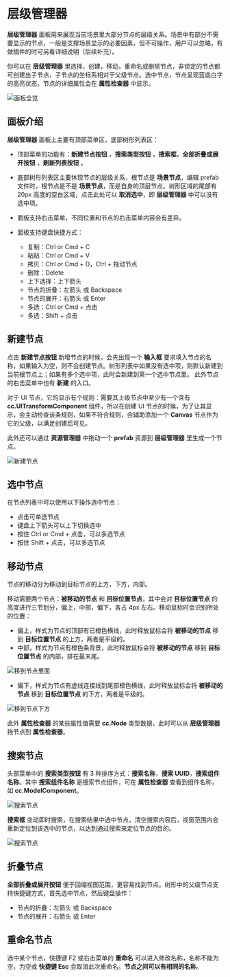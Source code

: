 # 层级管理器

**层级管理器** 面板用来展现当前场景里大部分节点的层级关系。场景中有部分不需要显示的节点，一般是支撑场景显示的必要因素，但不可操作，用户可以忽略，有做插件的时可另看详细说明（后续补充）。

你可以在 **层级管理器** 里选择，创建，移动，重命名或删除节点，非锁定的节点都可创建出子节点，子节点的坐标系相对于父级节点。选中节点，节点呈现蓝底白字的高亮状态，节点的详细属性会在 **属性检查器** 中显示。

![面板全览](img/thumb.gif)

## 面板介绍

**层级管理器** 面板上主要有顶部菜单区，底部树形列表区：

- 顶部菜单的功能有：**新建节点按钮** ，**搜索类型按钮** ，**搜索框**，**全部折叠或展开按钮** ，**刷新列表按钮** 。
- 底部树形列表区主要体现节点的层级关系，根节点是 **场景节点**，编辑 prefab 文件时，根节点是不是 **场景节点**，而是自身的顶层节点。树形区域的尾部有 20px 高度的空白区域，点击此处可以 **取消选中**，即 **层级管理器** 中可以没有选中项。
- 面板支持右击菜单，不同位置和节点的右击菜单内容会有差异。
- 面板支持键盘快捷方式：

    - 复制：Ctrl or Cmd + C
    - 粘贴：Ctrl or Cmd + V
    - 拷贝：Ctrl or Cmd + D，Ctrl + 拖动节点
    - 删除：Delete
    - 上下选择：上下箭头
    - 节点的折叠：左箭头 或 Backspace
    - 节点的展开：右箭头 或 Enter
    - 多选：Ctrl or Cmd + 点击
    - 多选：Shift + 点击

## 新建节点

点击 **新建节点按钮** 新增节点的时候，会先出现一个 **输入框** 要求填入节点的名称，如果输入为空，则不会创建节点。树形列表中如果没有选中项，则默认新建到当前根节点上；如果有多个选中项，此时会新建到第一个选中节点里。
此外节点的右击菜单中也有 **新建** 的入口。

对于 UI 节点，它的显示有个规则：需要其上级节点中至少有一个含有 **cc.UITransformComponent** 组件，所以在创建 UI 节点的时候，为了让其显示，会主动检查该条规则，如果不符合规则，会辅助添加一个 **Canvas** 节点作为它的父级，以满足创建后可见。

此外还可以通过 **资源管理器** 中拖动一个 **prefab** 资源到 **层级管理器** 里生成一个节点。

![新建节点](img/create.png)

## 选中节点

在节点列表中可以使用以下操作选中节点：

- 点击可单选节点
- 键盘上下箭头可以上下切换选中
- 按住 Ctrl or Cmd + 点击，可以多选节点
- 按住 Shift + 点击，可以多选节点

## 移动节点

节点的移动分为移动到目标节点的上方，下方，内部。

移动需要两个节点：**被移动的节点** 和 **目标位置节点**，其中会对 **目标位置节点** 的高度进行三节划分，偏上，中部，偏下，各占 4px 左右。移动鼠标时会识别所处的位置：

- 偏上，样式为节点的顶部有已橙色横线，此时释放鼠标会将 **被移动的节点** 移到 **目标位置节点** 的上方，两者是平级的。
- 中部，样式为节点有橙色条背景，此时释放鼠标会将 **被移动的节点** 移到 **目标位置节点** 的内部，排在最末尾。

![移到节点里面](img/drop.png)

- 偏下，样式为节点有虚线连接线到尾部橙色横线，此时释放鼠标会将 **被移动的节点** 移到 **目标位置节点** 的下方，两者是平级的。

![移到节点下方](img/after.png)

此外 **属性检查器** 的某些属性值需要 **cc.Node** 类型数据，此时可以从 **层级管理器** 拖节点到 **属性检查器**。

## 搜索节点

头部菜单中的 **搜索类型按钮** 有 3 种排序方式：**搜索名称**，**搜索 UUID**，**搜索组件名称**。其中 **搜索组件名称** 是搜索节点组件，可在 **属性检查器** 查看到组件名称，如 **cc.ModelComponent**。

![搜索节点](img/search-type.png)

**搜索框** 变动即时搜索，在搜索结果中选中节点，清空搜索内容后，视窗范围内会重新定位到该选中的节点，以达到通过搜索来定位节点的目的。

![搜索节点](img/search.png)

## 折叠节点

**全部折叠或展开按钮** 便于回缩视图范围，更容易找到节点。树形中的父级节点支持快捷键方式，首先选中节点，然后键盘操作：

- 节点的折叠：左箭头 或 Backspace
- 节点的展开：右箭头 或 Enter

## 重命名节点

选中某个节点，快捷键 F2 或右击菜单的 **重命名** 可以进入修改名称，名称不能为空，为空或 **快捷键 Esc** 会取消此次重命名。**节点之间可以有相同的名称**。
